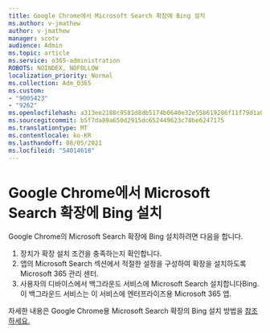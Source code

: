 ```yaml
---
title: Google Chrome에서 Microsoft Search 확장에 Bing 설치
ms.author: v-jmathew
author: v-jmathew
manager: scotv
audience: Admin
ms.topic: article
ms.service: o365-administration
ROBOTS: NOINDEX, NOFOLLOW
localization_priority: Normal
ms.collection: Adm_O365
ms.custom:
- "9005423"
- "9262"
ms.openlocfilehash: a313ee2188c9581d8db5174b0640e32e55b619286f11f79d1a0293b66cc7c374
ms.sourcegitcommit: b5f7da89a650d2915dc652449623c78be6247175
ms.translationtype: MT
ms.contentlocale: ko-KR
ms.lasthandoff: 08/05/2021
ms.locfileid: "54014618"
---
```

# <a name="install-the-microsoft-search-in-bing-extension-in-google-chrome"></a>Google Chrome에서 Microsoft Search 확장에 Bing 설치

Google Chrome의 Microsoft Search 확장에 Bing 설치하려면 다음을 합니다.

1. 장치가 확장 설치 [](https://go.microsoft.com/fwlink/?linkid=2152236) 조건을 충족하는지 확인합니다.
2. 앱의 Microsoft Search 섹션에서 적절한 설정을 구성하여 확장을 설치하도록 Microsoft 365 관리 센터. 
3. 사용자의 디바이스에서 백그라운드 서비스에 Microsoft Search 설치합니다Bing. 이 백그라운드 서비스는 이 서비스에 엔터프라이즈용 Microsoft 365 앱.

자세한 내용은 Google Chrome용 Microsoft Search 확장의 Bing 설치 방법을 [참조하세요.](https://go.microsoft.com/fwlink/?linkid=2150992)
